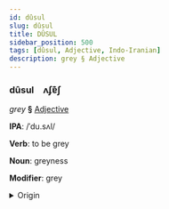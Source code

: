 ```yaml
---
id: dûsul
slug: dûsul
title: DÛSUL
sidebar_position: 500
tags: [dûsul, Adjective, Indo-Iranian]
description: grey § Adjective
---
```


### dûsul&emsp;<span kind="abugida">ʌʄɐ͊ʃ</span>

*grey* **§** [Adjective](../../tags/Adjective)

**IPA**: /ˈdu.sʌl/

**Verb**: to be grey

**Noun**: greyness

**Modifier**: grey

<details>
    <summary>Origin</summary>
    Hindi धूसर dhūsar [d̪ʱuː.s̪əɾ]<br/>
    <em>Indo-Iranian Language Family</em>
</details>